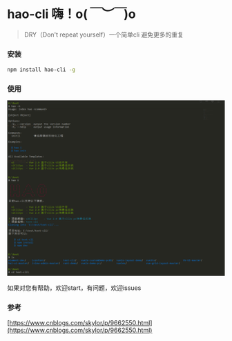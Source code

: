 # hao-cli  嗨！o(*￣︶￣*)o

> DRY（Don't repeat yourself）一个简单cli 避免更多的重复


### 安装

```bash
npm install hao-cli -g
```

### 使用

 ![cli-test](./cli-test.png)
 
如果对您有帮助，欢迎start，有问题，欢迎issues

### 参考

[https://www.cnblogs.com/skylor/p/9662550.html](https://www.cnblogs.com/skylor/p/9662550.html)

